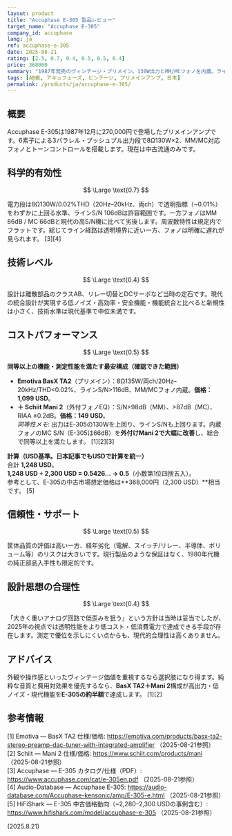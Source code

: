 ```yaml
---
layout: product
title: "Accuphase E-305 製品レビュー"
target_name: "Accuphase E-305"
company_id: accuphase
lang: ja
ref: accuphase-e-305
date: 2025-08-21
rating: [2.5, 0.7, 0.4, 0.5, 0.5, 0.4]
price: 368000
summary: "1987年発売のヴィンテージ・プリメイン。130W出力とMM/MCフォノを内蔵。ライン経路は透明境界に近い一方で、技術水準は現代基準で古く、同等性能を満たす安価な代替が存在するためコストパフォーマンスは平凡です。"
tags: [AB級, アキュフェーズ, ビンテージ, プリメインアンプ, 日本]
permalink: /products/ja/accuphase-e-305/
---
```

## 概要

Accuphase E-305は1987年12月に270,000円で登場したプリメインアンプです。6素子による3パラレル・プッシュプル出力段で8Ω130W×2、MM/MC対応フォノとトーンコントロールを搭載します。現在は中古流通のみです。

## 科学的有効性

$$ \Large \text{0.7} $$

電力段は8Ω130W/0.02%THD（20Hz–20kHz、両ch）で透明指標（~0.01%）をわずかに上回る水準、ラインS/N 106dBは許容範囲です。一方フォノはMM 86dB / MC 66dBと現代の高S/N機に比べて劣後します。周波数特性は規定内でフラットです。総じてライン経路は透明境界に近い一方、フォノは明確に遅れが見られます。 [3][4]

## 技術レベル

$$ \Large \text{0.4} $$

設計は離散部品のクラスAB、リレー切替とDCサーボなど当時の定石です。現代の統合設計が実現する低ノイズ・高効率・安全機能・機能統合と比べると新規性は小さく、技術水準は現代基準で中位未満です。

## コストパフォーマンス

$$ \Large \text{0.5} $$

**同等以上の機能・測定性能を満たす最安構成（確認できた範囲）**  
- **Emotiva BasX TA2**（プリメイン）：8Ω135W/両ch/20Hz–20kHz/THD<0.02%、ラインS/N>116dB、MM/MCフォノ内蔵。**価格：1,099 USD**。  
- **＋ Schiit Mani 2**（外付フォノEQ）：S/N>98dB（MM）、>87dB（MC）、RIAA ±0.2dB。**価格：149 USD**。  
*同等性メモ:* 出力はE-305の130Wを上回り、ラインS/Nも上回ります。内蔵フォノのMC S/N（E-305は66dB）を**外付けMani 2で大幅に改善**し、総合で同等以上を満たします。 [1][2][3]

**計算（USD基準。日本記事でもUSDで計算を統一）**  
合計 **1,248 USD**。  
**1,248 USD ÷ 2,300 USD = 0.5426… → 0.5**（小数第1位四捨五入）。  
参考として、E-305の中古市場想定価格は**368,000円（2,300 USD）**相当です。 [5]

## 信頼性・サポート

$$ \Large \text{0.5} $$

筐体品質の評価は高い一方、経年劣化（電解、スイッチ/リレー、半導体、ボリューム等）のリスクは大きいです。現行製品のような保証はなく、1980年代機の純正部品入手性も限定的です。

## 設計思想の合理性

$$ \Large \text{0.4} $$

「大きく重いアナログ回路で低歪みを狙う」という方針は当時は妥当でしたが、2025年の視点では透明性能をより低コスト・低消費電力で達成できる手段が存在します。測定で優位を示しにくい点からも、現代的合理性は高くありません。

## アドバイス

外観や操作感といったヴィンテージ価値を重視するなら選択肢になり得ます。純粋な音質と費用対効果を優先するなら、**BasX TA2＋Mani 2**構成が高出力・低ノイズ・現代機能を**E-305の約半額**で達成します。 [1][2]

## 参考情報

[1] Emotiva — BasX TA2 仕様/価格: https://emotiva.com/products/basx-ta2-stereo-preamp-dac-tuner-with-integrated-amplifier （2025-08-21参照）  
[2] Schiit — Mani 2 仕様/価格: https://www.schiit.com/products/mani （2025-08-21参照）  
[3] Accuphase — E-305 カタログ/仕様（PDF）: https://www.accuphase.com/cat/e-305en.pdf （2025-08-21参照）  
[4] Audio-Database — Accuphase E-305: https://audio-database.com/Accuphase-kensonic/amp/E-305-e.html （2025-08-21参照）  
[5] HiFiShark — E-305 中古価格動向（~2,280–2,300 USDの事例含む）: https://www.hifishark.com/model/accuphase-e-305 （2025-08-21参照）

(2025.8.21)

